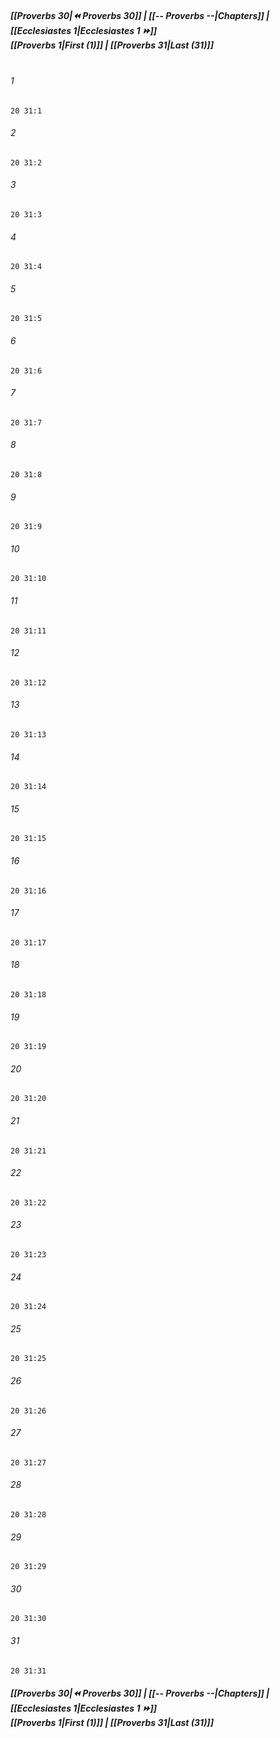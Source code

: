 
##### **[[Proverbs 30|⏪ Proverbs 30]] | [[-- Proverbs --|Chapters]] | [[Ecclesiastes 1|Ecclesiastes 1 ⏩]]**<br>**[[Proverbs 1|First (1)]] | [[Proverbs 31|Last (31)]]**<br><br>

###### 1
``` verse
20 31:1
```
###### 2
``` verse
20 31:2
```
###### 3
``` verse
20 31:3
```
###### 4
``` verse
20 31:4
```
###### 5
``` verse
20 31:5
```
###### 6
``` verse
20 31:6
```
###### 7
``` verse
20 31:7
```
###### 8
``` verse
20 31:8
```
###### 9
``` verse
20 31:9
```
###### 10
``` verse
20 31:10
```
###### 11
``` verse
20 31:11
```
###### 12
``` verse
20 31:12
```
###### 13
``` verse
20 31:13
```
###### 14
``` verse
20 31:14
```
###### 15
``` verse
20 31:15
```
###### 16
``` verse
20 31:16
```
###### 17
``` verse
20 31:17
```
###### 18
``` verse
20 31:18
```
###### 19
``` verse
20 31:19
```
###### 20
``` verse
20 31:20
```
###### 21
``` verse
20 31:21
```
###### 22
``` verse
20 31:22
```
###### 23
``` verse
20 31:23
```
###### 24
``` verse
20 31:24
```
###### 25
``` verse
20 31:25
```
###### 26
``` verse
20 31:26
```
###### 27
``` verse
20 31:27
```
###### 28
``` verse
20 31:28
```
###### 29
``` verse
20 31:29
```
###### 30
``` verse
20 31:30
```
###### 31
``` verse
20 31:31
```

##### **[[Proverbs 30|⏪ Proverbs 30]] | [[-- Proverbs --|Chapters]] | [[Ecclesiastes 1|Ecclesiastes 1 ⏩]]**<br>**[[Proverbs 1|First (1)]] | [[Proverbs 31|Last (31)]]**
